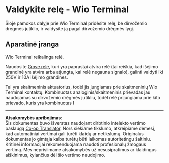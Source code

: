 <!--
CO_OP_TRANSLATOR_METADATA:
{
  "original_hash": "f3c5d8afa2ef6a0b425ef8ff20615cb4",
  "translation_date": "2025-08-28T20:45:07+00:00",
  "source_file": "2-farm/lessons/3-automated-plant-watering/wio-terminal-relay.md",
  "language_code": "lt"
}
-->
# Valdykite relę - Wio Terminal

Šioje pamokos dalyje prie Wio Terminal pridėsite relę, be dirvožemio drėgmės jutiklio, ir valdysite ją pagal dirvožemio drėgmės lygį.

## Aparatinė įranga

Wio Terminal reikalinga relė.

Naudosite [Grove relę](https://www.seeedstudio.com/Grove-Relay.html), kuri yra paprastai atvira relė (tai reiškia, kad išėjimo grandinė yra atvira arba atjungta, kai relė negauna signalo), galinti valdyti iki 250V ir 10A išėjimo grandines.

Tai yra skaitmeninis aktuatorius, todėl jis jungiamas prie skaitmeninių Wio Terminal kontaktų. Kombinuotas analoginis/skaitmeninis prievadas jau naudojamas su dirvožemio drėgmės jutikliu, todėl relė prijungiama prie kito prievado, kuris yra kombinuotas I

---

**Atsakomybės apribojimas**:  
Šis dokumentas buvo išverstas naudojant dirbtinio intelekto vertimo paslaugą [Co-op Translator](https://github.com/Azure/co-op-translator). Nors siekiame tikslumo, atkreipiame dėmesį, kad automatiniai vertimai gali turėti klaidų ar netikslumų. Originalus dokumentas jo gimtąja kalba turėtų būti laikomas autoritetingu šaltiniu. Kritinei informacijai rekomenduojama naudoti profesionalų žmogaus vertimą. Mes neprisiimame atsakomybės už nesusipratimus ar klaidingus aiškinimus, kylančius dėl šio vertimo naudojimo.